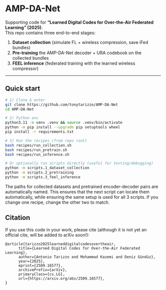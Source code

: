 # AMP-DA-Net

Supporting code for **“Learned Digital Codes for Over-the-Air Federated Learning” (2025)**.  
This repo contains three end-to-end stages:

1) **Dataset collection** (simulate FL + wireless compression, save iFed bundles)  
2) **Pre-training** the AMP-DA-Net decoder + URA codebook on the collected bundles  
3) **FEEL inference** (federated training with the learned wireless compressor)

---

## Quick start

```bash
# 1) Clone & enter
git clone https://github.com/tonytarizzo/AMP-DA-Net
cd AMP-DA-Net

# 2) Python env
python3.11 -m venv .venv && source .venv/bin/activate
python -m pip install --upgrade pip setuptools wheel
pip install -r requirements.txt

# 3) Run the recipes (from repo root)
bash recipes/run_collection.sh
bash recipes/run_pretrain.sh
bash recipes/run_inference.sh

# Or optionally run scripts directly (useful for testing/debugging)
python -m scripts.1_dataset_collection
python -m scripts.2_pretraining
python -m scripts.3_feel_inference
```

The paths for collected datasets and pretrained encoder-decoder pairs are automatically named. This ensures that the next script can locate them automatically, while ensuring the same setup is used for all 3 scripts. If you change one recipe, change the other two to match.

## Citation

If you use this code in your work, please cite (although it is not yet an official cite, will be added to arXiv soon!):

```
@article{tarizzo2025learneddigitalcodesovertheair,
      title={Learned Digital Codes for Over-the-Air Federated Learning}, 
      author={Antonio Tarizzo and Mohammad Kazemi and Deniz Gündüz},
      year={2025},
      eprint={2509.16577},
      archivePrefix={arXiv},
      primaryClass={cs.LG},
      url={https://arxiv.org/abs/2509.16577}, 
}
```
